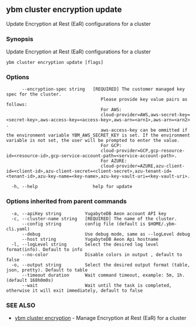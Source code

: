 ## ybm cluster encryption update

Update Encryption at Rest (EaR) configurations for a cluster

### Synopsis

Update Encryption at Rest (EaR) configurations for a cluster

```
ybm cluster encryption update [flags]
```

### Options

```
      --encryption-spec string   [REQUIRED] The customer managed key spec for the cluster.
                                 	Please provide key value pairs as follows:
                                 	For AWS: 
                                 	cloud-provider=AWS,aws-secret-key=<secret-key>,aws-access-key=<access-key>,aws-arn=<arn1>,aws-arn=<arn2> .
                                 	aws-access-key can be ommitted if the environment variable YBM_AWS_SECRET_KEY is set. If the environment variable is not set, the user will be prompted to enter the value.
                                 	For GCP:
                                 	cloud-provider=GCP,gcp-resource-id=<resource-id>,gcp-service-account-path=<service-account-path>.
                                 	For AZURE:
                                 	cloud-provider=AZURE,azu-client-id=<client-id>,azu-client-secret=<client-secret>,azu-tenant-id=<tenant-id>,azu-key-name=<key-name>,azu-key-vault-uri=<key-vault-uri>.
                                 	
  -h, --help                     help for update
```

### Options inherited from parent commands

```
  -a, --apiKey string         YugabyteDB Aeon account API key
  -c, --cluster-name string   [REQUIRED] The name of the cluster.
      --config string         config file (default is $HOME/.ybm-cli.yaml)
      --debug                 Use debug mode, same as --logLevel debug
      --host string           YugabyteDB Aeon Api hostname
  -l, --logLevel string       Select the desired log level format(info). Default to info
      --no-color              Disable colors in output , default to false
  -o, --output string         Select the desired output format (table, json, pretty). Default to table
      --timeout duration      Wait command timeout, example: 5m, 1h. (default 168h0m0s)
      --wait                  Wait until the task is completed, otherwise it will exit immediately, default to false
```

### SEE ALSO

* [ybm cluster encryption](ybm_cluster_encryption.md)	 - Manage Encryption at Rest (EaR) for a cluster

